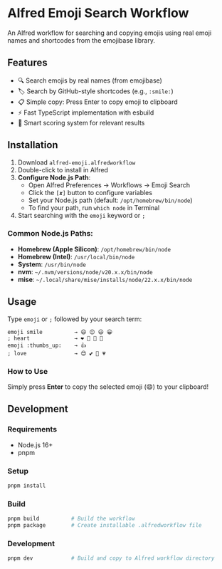 # Alfred Emoji Search Workflow

An Alfred workflow for searching and copying emojis using real emoji names and shortcodes from the emojibase library.

## Features

- 🔍 Search emojis by real names (from emojibase)
- 🏷️ Search by GitHub-style shortcodes (e.g., `:smile:`)
- 📋 Simple copy: Press Enter to copy emoji to clipboard
- ⚡ Fast TypeScript implementation with esbuild
- 🎯 Smart scoring system for relevant results

## Installation

1. Download `alfred-emoji.alfredworkflow`
2. Double-click to install in Alfred
3. **Configure Node.js Path**: 
   - Open Alfred Preferences → Workflows → Emoji Search
   - Click the `[𝒙]` button to configure variables
   - Set your Node.js path (default: `/opt/homebrew/bin/node`)
   - To find your path, run `which node` in Terminal
4. Start searching with the `emoji` keyword or `;`

### Common Node.js Paths:
- **Homebrew (Apple Silicon)**: `/opt/homebrew/bin/node`
- **Homebrew (Intel)**: `/usr/local/bin/node`
- **System**: `/usr/bin/node`
- **nvm**: `~/.nvm/versions/node/v20.x.x/bin/node`
- **mise**: `~/.local/share/mise/installs/node/22.x.x/bin/node`

## Usage

Type `emoji` or `;` followed by your search term:

```
emoji smile          → 😄 😊 😃 😀
; heart              → ❤️ 💙 💚 💛
emoji :thumbs_up:    → 👍
; love               → 😍 💕 💖 💗
```

### How to Use

Simply press **Enter** to copy the selected emoji (😄) to your clipboard!

## Development

### Requirements

- Node.js 16+
- pnpm

### Setup

```bash
pnpm install
```

### Build

```bash
pnpm build          # Build the workflow
pnpm package        # Create installable .alfredworkflow file
```

### Development

```bash
pnpm dev            # Build and copy to Alfred workflow directory
```